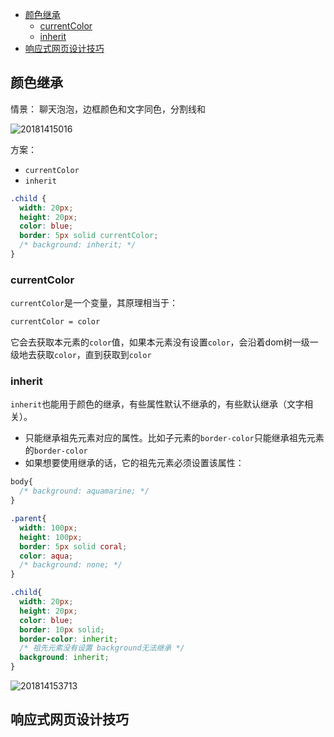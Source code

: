 

<!-- TOC depthFrom:2 -->

- [颜色继承](#颜色继承)
  - [currentColor](#currentcolor)
  - [inherit](#inherit)
- [响应式网页设计技巧](#响应式网页设计技巧)

<!-- /TOC -->

## 颜色继承

情景： 聊天泡泡，边框颜色和文字同色，分割线和

![20181415016](http://opd59bmxu.bkt.clouddn.com/20181415016.png)

方案： 
- `currentColor`
- `inherit`

```css
.child {
  width: 20px;
  height: 20px;
  color: blue;
  border: 5px solid currentColor;
  /* background: inherit; */
}
```
### currentColor

`currentColor`是一个变量，其原理相当于：
```css
currentColor = color
```

它会去获取本元素的`color`值，如果本元素没有设置`color`，会沿着dom树一级一级地去获取`color`，直到获取到`color`

### inherit

`inherit`也能用于颜色的继承，有些属性默认不继承的，有些默认继承（文字相关）。

- 只能继承祖先元素对应的属性。比如子元素的`border-color`只能继承祖先元素的`border-color`
- 如果想要使用继承的话，它的祖先元素必须设置该属性：

```css
body{
  /* background: aquamarine; */
}

.parent{
  width: 100px;
  height: 100px;
  border: 5px solid coral;
  color: aqua;
  /* background: none; */
}

.child{
  width: 20px;
  height: 20px;
  color: blue;
  border: 10px solid;
  border-color: inherit;
  /* 祖先元素没有设置 background无法继承 */
  background: inherit;
}
```

![201814153713](http://opd59bmxu.bkt.clouddn.com/201814153713.png)

## 响应式网页设计技巧

